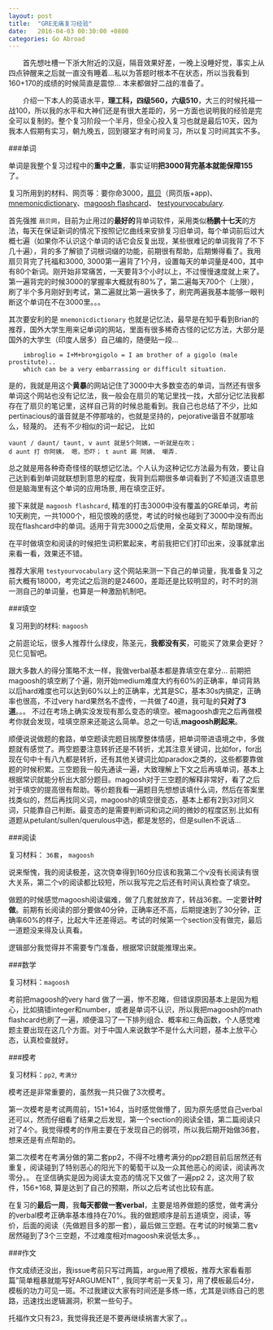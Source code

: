 ```yaml
---
layout: post
title:  "GRE无痛复习经验"
date:   2016-04-03 00:30:00 +0800
categories: Go Abroad
---
```


 　　首先想吐槽一下浙大附近的汉庭，隔音效果好差，一晚上没睡好觉，事实上从四点钟醒来之后就一直没有睡着...私以为答题时根本不在状态，所以当我看到160+170的成绩的时候简直是震惊… 本来都做好二战的准备了。

　　介绍一下本人的英语水平，**理工科，四级560，六级510**，大三的时候托福一战100，所以我的水平和大神们还是有很大差距的，另一方面也说明我的经验是完全可以复制的。整个复习阶段一个半月，但全心投入复习也就是最后10天，因为我本人假期有实习，朝九晚五，回到寝室才有时间复习，所以复习时间其实不多。


###单词

单词是我整个复习过程中的**重中之重**，事实证明**把3000背完基本就能保障155**了。

复习所用到的材料、网页等：要你命3000，[扇贝](https://www.shanbay.com)（网页版+app)、[mnemonicdictionary](http://mnemonicdictionary.com)、[magoosh flashcard](http://magoosh.com)、
[testyourvocabulary](http://testyourvocab.com).

首先强推 `扇贝网`，目前为止用过的**最好的**背单词软件，采用类似**杨鹏十七天**的方法，每天在保证新词的情况下按照记忆曲线来安排复习旧单词，每个单词前后过大概七遍（如果你不认识这个单词的话它会反复出现，某些很难记的单词我背了不下几十遍），背的多了解锁了词根词缀的功能，前期很有帮助，后期懒得看了。我用扇贝背完了托福和3000, 3000第一遍背了1个月，设置每天的单词量是400，其中有80个新词。刚开始非常痛苦，一天要背3个小时以上，不过慢慢速度就上来了。第一遍背完的时候3000的掌握率大概就有80%了，第二遍每天700个（上限），刷了半个多月刚好到考试，第二遍就比第一遍快多了，刷完两遍我基本能够一眼判断这个单词在不在3000里。。。

其次要安利的是 `mnemonicdictionary` 也就是记忆法，最早是在知乎看到Brian的推荐，国外大学生用来记单词的网站，里面有很多稀奇古怪的记忆方法，大部分是国外的大学生（印度人居多）自己编的，随便贴一段…

		imbroglio = I+M+bro+gigolo = I am brother of a gigolo (male prostitute).. 
		which can be a very embarrassing or difficult situation.
		
是的，我就是用这个**黄暴**的网站记住了3000中大多数变态的单词，当然还有很多单词这个网站也没有记忆法，我一般会在扇贝的笔记里找一找，大部分记忆法我都存在了扇贝的笔记里，这样自己背的时候总能看到。我自己也总结了不少，比如pertinacious的谐音就是不停那啥的，也就是坚持的，pejorative谐音不就那啥么，轻蔑的。
还有不少相似的词一起记， 比如

	vaunt / daunt/ taunt, v aunt 就是5个阿姨，一听就是在吹； 
	d aunt 打 你阿姨， 嗯，恐吓； t aunt 踢 阿姨， 嘲弄.
	
 总之就是用各种奇奇怪怪的联想记忆法。个人认为这种记忆方法最为有效，要让自己达到看到单词就联想到意思的程度，我背到后期很多单词看到了不知道汉语意思但是脑海里有这个单词的应用场景, 用在填空正好。

接下来就是 `magoosh flashcard`, 精准的打击3000中没有覆盖的GRE单词，考前10天刷完，一共1000个，相见恨晚的感觉，考试的时候也碰到了3000中没有而出现在flashcard中的单词。适用于背完3000之后使用，全英文释义，帮助理解。

在平时做填空和阅读的时候把生词积累起来，考前我把它们打印出来，没事就拿出来看一看，效果还不错。

推荐大家用 `testyourvocabulary`  这个网站来测一下自己的单词量，我准备复习之前大概有18000，考完试之后测的是24600，差距还是比较明显的，时不时的测一测自己的单词量，也算是一种激励机制吧。


###填空


复习用到的材料: `magoosh`

之前逛论坛，很多人推荐什么绿皮，陈圣元，**我都没有买**，可能买了效果会更好？见仁见智吧。

跟大多数人的得分策略不太一样，我做verbal基本都是靠填空在拿分...  前期把magoosh的填空刷了个遍，刚开始medium难度大约有60%的正确率，单词背熟以后hard难度也可以达到60%以上的正确率，尤其是SC，基本30s内搞定，正确率也很高，不过very hard果然名不虚传，一共做了40道，我可耻的**只对了3道**。。。 不过在考场上确实没发现有那么变态的填空。被magoosh虐完之后再做模考你就会发现，哇填空原来还能这么简单。总之一句话,**magoosh刷起来**。

顺便说说做题的套路，单空题读完题目揣摩整体情感，把单词带进语境之中，多做题就有感觉了。两空题要注意转折还是不转折，尤其注意关键词，比如for，for出现在句中十有八九都是转折，还有其他关键词比如paradox之类的，这些都要靠做题的时候积累。三空题我一般先通读一遍，大致理解上下文之后再填单词，基本上根据常识就能分析出大部分题目。magoosh对于三空题的解释非常好，看了之后对于填空的提高很有帮助。等价题我看一遍题目先想想该填什么词，然后在答案里找类似的，然后再找同义词，magoosh的填空很变态，基本上都有2到3对同义词，只能靠自己判断。最变态的是需要判断词和词之间的微妙的程度区别.比如有道题从petulant/sullen/querulous中选，都是发怒的，但是sullen不说话…


###阅读


复习材料： `36套`， `magoosh`

说来惭愧，我的阅读极差，这次侥幸得到160分应该和我第二个v没有长阅读有很大关系，第二个v的阅读都比较短，所以我写完之后还有时间认真检查了填空。

做题的时候感觉magoosh阅读偏难，做了几套就放弃了，转战36套。一定要**计时做**。前期有长阅读的部分要做40分钟，正确率还不高，后期提速到了30分钟，正确率60%的样子，比起大牛还差得远。考试的时候第一个section没有做完，最后一道题没来得及认真看。

逻辑部分我觉得并不需要专门准备，根据常识就能推理出来。


###数学


复习材料：`magoosh`

考前把magoosh的very hard 做了一遍，惨不忍睹，但错误原因基本上是因为粗心，比如搞错integer和number，或者是单词不认识，所以我把magoosh的math flashcard也刷了一遍，顺便温习了一下排列组合、概率和三角函数，个人感觉难题主要出现在这几个方面。对于中国人来说数学不是什么大问题，基本上放平心态，认真检查就好。

###模考


复习材料：`pp2`, `考满分`

模考还是非常重要的，虽然我一共只做了3次模考。

第一次模考是考试两周前，151+164，当时感觉做懵了，因为原先感觉自己verbal还可以，然而仔细看了结果之后发现，第一个section的阅读全错，第二篇阅读只对了4个。我觉得模考的作用主要在于发现自己的弱项，所以我后期开始做36套，想来还是有点帮助的。

第二次模考在考满分做的第二套pp2，不得不吐槽考满分的pp2题目前后居然还有重复，阅读碰到了特别恶心的阳光下的葡萄干以及一众其他恶心的阅读，阅读再次零分。。
在坚信确实是因为阅读太变态的情况下又做了一遍pp2 2，这次用了软件，156+168, 算是达到了自己的预期，所以之后考试也比较有底。

在复习的**最后一周**，我**每天都做一套verbal**，主要是培养做题的感觉，做考满分的verbal模考正确率基本维持在70%。我的做题顺序是前五道填空，阅读，等价，后面的阅读（先做题目多的那一套），最后做三空题。在考试的时候第二套v居然碰到了3个三空题，不过难度相对magoosh来说低太多。。



###作文

作文成绩还没出，我issue考前只写过两篇，argue用了模板，推荐大家看看那篇”简单粗暴就能写好ARGUMENT” , 我同学考前一天复习，用了模板最后4分，模板的功力可见一斑。不过我建议大家有时间还是多练一练，尤其是训练自己的思路，迅速找出逻辑漏洞，积累一些句子。

托福作文只有23，我觉得我还是不要再继续祸害大家了。。
